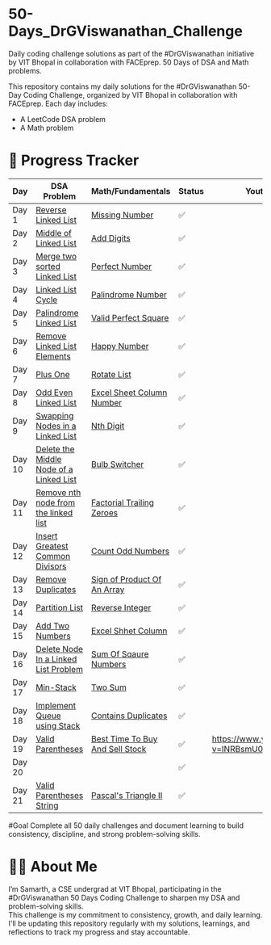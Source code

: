 # 50-Days_DrGViswanathan_Challenge
Daily coding challenge solutions as part of the #DrGViswanathan initiative by VIT Bhopal in collaboration with FACEprep. 50 Days of DSA and Math problems.

This repository contains my daily solutions for the #DrGViswanathan 50-Day Coding Challenge, organized by VIT Bhopal in collaboration with FACEprep. Each day includes:
- A LeetCode DSA problem
- A Math problem

# 📅 Progress Tracker

| Day | DSA Problem | Math/Fundamentals | Status | Youtube Link(s) |
|-----|-------------|-------------------|--------|-----------------|
| Day 1 | [Reverse Linked List](https://leetcode.com/problems/reverse-linked-list/) | [Missing Number](https://leetcode.com/problems/missing-number/) | ✅ |
| Day 2 | [Middle of Linked List](https://leetcode.com/problems/middle-of-the-linked-list/) | [Add Digits](https://leetcode.com/problems/add-digits/) | ✅ |
| Day 3 | [Merge two sorted Linked List](https://leetcode.com/problems/merge-two-sorted-lists/) | [Perfect Number](https://leetcode.com/problems/perfect-number/) | ✅ |
| Day 4 | [Linked List Cycle](https://leetcode.com/problems/linked-list-cycle/description/) | [Palindrome Number](https://leetcode.com/problems/palindrome-number/description/) | ✅ |
| Day 5 | [Palindrome Linked List](https://leetcode.com/problems/palindrome-linked-list/description/) | [Valid Perfect Square](https://leetcode.com/problems/valid-perfect-square/description/) | ✅ |
| Day 6 | [Remove Linked List Elements](https://leetcode.com/problems/remove-linked-list-elements/description/) | [Happy Number](https://leetcode.com/problems/remove-linked-list-elements/description/) | ✅ |
| Day 7 | [Plus One](https://leetcode.com/problems/plus-one/description/) | [Rotate List](https://leetcode.com/problems/rotate-list/description/) | ✅ |
| Day 8 | [Odd Even Linked List](https://leetcode.com/problems/odd-even-linked-list/description/) | [Excel Sheet Column Number](https://leetcode.com/problems/excel-sheet-column-number/description/) | ✅ |
| Day 9 | [Swapping Nodes in a Linked List](https://leetcode.com/problems/swapping-nodes-in-a-linked-list/description/) | [Nth Digit](https://leetcode.com/problems/nth-digit/description/) | ✅ |
| Day 10 | [Delete the Middle Node of a Linked List](https://leetcode.com/problems/delete-the-middle-node-of-a-linked-list/description/) | [Bulb Switcher](https://leetcode.com/problems/bulb-switcher/description/) | ✅ |
| Day 11 | [Remove nth node from the linked list](https://leetcode.com/problems/remove-nth-node-from-end-of-list/description/) | [Factorial Trailing Zeroes](https://leetcode.com/problems/factorial-trailing-zeroes/description/) | ✅ |
| Day 12 | [Insert Greatest Common Divisors](https://leetcode.com/problems/insert-greatest-common-divisors-in-linked-list/description/) | [Count Odd Numbers](https://leetcode.com/problems/count-odd-numbers-in-an-interval-range/description/) | ✅ |
| Day 13 | [Remove Duplicates](https://leetcode.com/problems/remove-duplicates-from-sorted-list-ii/description/) | [ Sign of Product Of An Array](https://leetcode.com/problems/sign-of-the-product-of-an-array/description/ ) | ✅ |
| Day 14 | [Partition List](https://leetcode.com/problems/partition-list/description/) | [Reverse Integer](https://leetcode.com/problems/reverse-integer/description/) | ✅ |
| Day 15 | [Add Two Numbers](https://leetcode.com/problems/add-two-numbers/description/) | [Excel Shhet Column](https://leetcode.com/problems/excel-sheet-column-title/description/) | ✅ |
| Day 16 | [Delete Node In a Linked List Problem ](https://leetcode.com/problems/delete-node-in-a-linked-list/description/) | [Sum Of Sqaure Numbers](https://leetcode.com/problems/sum-of-square-numbers/description/) | ✅ |
| Day 17 | [ Min-Stack](https://leetcode.com/problems/min-stack/description/) | [Two Sum](https://leetcode.com/problems/two-sum/description/) | ✅ |
| Day 18 | [Implement Queue using Stack](https://leetcode.com/problems/implement-queue-using-stacks/description/) | [Contains Duplicates](https://leetcode.com/problems/contains-duplicate/description/) | ✅ |
| Day 19 | [Valid Parentheses](https://leetcode.com/problems/insert-greatest-common-divisors-in-linked-list/description/) | [Best Time To Buy And Sell Stock](https://leetcode.com/problems/count-odd-numbers-in-an-interval-range/description/) | ✅ | https://www.youtube.com/watch?v=INRBsmU07Uk |
| Day 20 | [ ]( ) | [ ]( ) | ✅ | |
| Day 21 | [Valid Parentheses String](https://leetcode.com/problems/valid-parenthesis-string/description/) | [Pascal's Triangle II](https://leetcode.com/problems/pascals-triangle-ii/description/) | ✅ |   |


#Goal
Complete all 50 daily challenges and document learning to build consistency, discipline, and strong problem-solving skills.


# 👨‍💻 About Me  
I’m Samarth, a CSE undergrad at VIT Bhopal, participating in the #DrGViswanathan 50 Days Coding Challenge to sharpen my DSA and problem-solving skills.  
This challenge is my commitment to consistency, growth, and daily learning.  
I'll be updating this repository regularly with my solutions, learnings, and reflections to track my progress and stay accountable.
